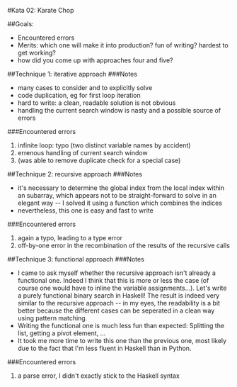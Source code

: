 #Kata 02: Karate Chop

##Goals:
* Encountered errors
* Merits: which one will make it into production? fun of writing? hardest to get working?
* how did you come up with approaches four and five?

##Technique 1: iterative approach
###Notes
* many cases to consider and to explicitly solve
* code duplication, eg for first loop iteration
* hard to write: a clean, readable solution is not obvious
* handling the current search window is nasty and a possible source of errors

###Encountered errors
1. infinite loop: typo (two distinct variable names by accident)
2. errenous handling of current search window
3. (was able to remove duplicate check for a special case)

##Technique 2: recursive approach
###Notes
* it's necessary to determine the global index from the local index within an subarray, which appears not to be straight-forward to solve in an elegant way -- I solved it using a function which combines the indices
* nevertheless, this one is easy and fast to write

###Encountered errors
1. again a typo, leading to a type error
2. off-by-one error in the recombination of the results of the recursive calls

##Technique 3: functional approach
###Notes
* I came to ask myself whether the recursive approach isn't already a functional one. Indeed I think that this is more or less the case (of course one would have to inline the variable assignments...). Let's write a purely functional binary search in Haskell! The result is indeed very similar to the recursive approach -- in my eyes, the readability is a bit better because the different cases can be seperated in a clean way using pattern matching.
* Writing the functional one is much less fun than expected: Splitting the list, getting a pivot element, ...
* It took me more time to write this one than the previous one, most likely due to the fact that I'm less fluent in Haskell than in Python.

###Encountered errors
1. a parse error, I didn't exactly stick to the Haskell syntax

